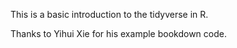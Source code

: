 This is a basic introduction to the tidyverse in R.

Thanks to Yihui Xie for his example bookdown code.
